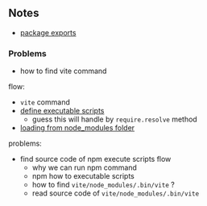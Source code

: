 ## Notes

* [package exports](https://webpack.js.org/guides/package-exports/)

### Problems

* how to find vite command

flow:
* `vite` command
* [define executable scripts](https://docs.npmjs.com/cli/v8/using-npm/scripts#path)
  * guess this will handle by `require.resolve` method
* [loading from node_modules folder](https://nodejs.org/api/modules.html#loading-from-node_modules-folders)

problems:
* find source code of npm execute scripts flow
  * why we can run npm command 
  * npm how to executable scripts
  * how to find `vite/node_modules/.bin/vite` ?
  * read source code of `vite/node_modules/.bin/vite`
